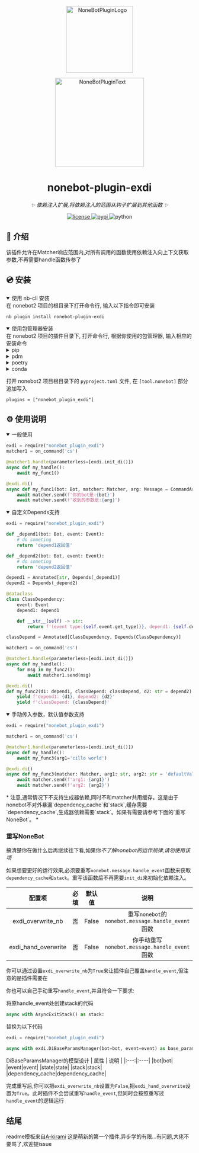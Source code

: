 <div align="center">
  <a href="https://v2.nonebot.dev/store"><img src="https://github.com/A-kirami/nonebot-plugin-template/blob/resources/nbp_logo.png" width="180" height="180" alt="NoneBotPluginLogo"></a>
  <br>
  <p><img src="https://github.com/A-kirami/nonebot-plugin-template/blob/resources/NoneBotPlugin.svg" width="240" alt="NoneBotPluginText"></p>
</div>

<div align="center">

# nonebot-plugin-exdi

_✨ 依赖注入扩展,将依赖注入的范围从钩子扩展到其他函数 ✨_


<a href="./LICENSE">
    <img src="https://img.shields.io/github/license/chzxxuanzheng/nonebot-plugin-exdi.svg" alt="license">
</a>
<a href="https://pypi.python.org/pypi/nonebot-plugin-template">
    <img src="https://img.shields.io/pypi/v/nonebot-plugin-exdi.svg" alt="pypi">
</a>
<img src="https://img.shields.io/badge/python-3.11+-blue.svg" alt="python">

</div>

## 📖 介绍

该插件允许在Matcher响应范围内,对所有调用的函数使用依赖注入向上下文获取参数,不再需要handle函数传参了

## 💿 安装

<details open>
<summary>使用 nb-cli 安装</summary>
在 nonebot2 项目的根目录下打开命令行, 输入以下指令即可安装

    nb plugin install nonebot-plugin-exdi

</details>

<details open>
<summary>使用包管理器安装</summary>
在 nonebot2 项目的插件目录下, 打开命令行, 根据你使用的包管理器, 输入相应的安装命令

<details>
<summary>pip</summary>

    pip install nonebot-plugin-exdi
</details>
<details>
<summary>pdm</summary>

    pdm add nonebot-plugin-exdi
</details>
<details>
<summary>poetry</summary>

    poetry add nonebot-plugin-exdi
</details>
<details>
<summary>conda</summary>

    conda install nonebot-plugin-exdi
</details>

打开 nonebot2 项目根目录下的 `pyproject.toml` 文件, 在 `[tool.nonebot]` 部分追加写入

    plugins = ["nonebot_plugin_exdi"]

</details>

## ⚙️ 使用说明

<details open>
<summary>一般使用</summary>

```python
exdi = require("nonebot_plugin_exdi")
matcher1 = on_command('cs')

@matcher1.handle(parameterless=[exdi.init_di()])
async def my_handle():
	await my_func1()

@exdi.di()
async def my_func1(bot: Bot, matcher: Matcher, arg: Message = CommandArg()):
	await matcher.send(f'你的bot是:{bot}')
	await matcher.send(f'收到的参数是:{arg}')
```
</details>

<details open>
<summary>自定义Depends支持</summary>

```python
exdi = require("nonebot_plugin_exdi")

def _depend1(bot: Bot, event: Event):
	# do someting
	return 'depend1返回值'

def _depend2(bot: Bot, event: Event):
	# do someting
	return 'depend2返回值'

depend1 = Annotated[str, Depends(_depend1)]
depend2 = Depends(_depend2)

@dataclass
class ClassDependency:
	event: Event
	depend1: depend1

	def __str__(self) -> str:
		return f'(event type:{self.event.get_type()}, depend1: {self.depend1})'

classDepend = Annotated[ClassDependency, Depends(ClassDependency)]

matcher1 = on_command('cs')

@matcher1.handle(parameterless=[exdi.init_di()])
async def my_handle():
	for msg in my_func2():
		await matcher1.send(msg)

@exdi.di()
def my_func2(d1: depend1, classDepend: classDepend, d2: str = depend2):
	yield f'depend1: {d1}, depend2: {d2}'
	yield f'classDepend: {classDepend}'
```
</details>

<details open>
<summary>手动传入参数，默认值参数支持</summary>

```python
exdi = require("nonebot_plugin_exdi")

matcher1 = on_command('cs')

@matcher1.handle(parameterless=[exdi.init_di()])
async def my_handle():
	await my_func3(arg1='cillo world')

@exdi.di()
async def my_func3(matcher: Matcher, arg1: str, arg2: str = 'defaultValue'):
	await matcher.send(f'arg1: {arg1}')
	await matcher.send(f'arg2: {arg2}')
```
</details>
* 注意,通常情况下不支持生成器依赖,同时不和matcher共用缓存。这是由于nonebot不对外暴漏`dependency_cache`和`stack`,缓存需要`dependency_cache`,生成器依赖需要`stack`。如果有需要请参考下面的`重写NoneBot`。 *

### 重写NoneBot

搞清楚你在做什么后再继续往下看,如果你*不了解nonebot的运作规律,请勿使用该项*

如果想要更好的运行效果,必须要重写`nonebot.message.handle_event`函数来获取`dependency_cache`和`stack`。重写该函数后不再需要`init_di`来初始化依赖注入。

| 配置项 | 必填 | 默认值 | 说明 |
|:-----:|:----:|:----:|:----:|
| exdi_overwrite_nb | 否 | False | 重写`nonebot`的`nonebot.message.handle_event`函数 |
| exdi_hand_overwrite | 否 | False | 你手动重写`nonebot.message.handle_event`函数 |

你可以通过设置`exdi_overwrite_nb`为`True`来让插件自己覆盖`handle_event`,但注意的是插件需要在

你也可以自己手动重写`handle_event`,并且符合一下要求:

将原handle_event处创建stack的代码
```python
async with AsyncExitStack() as stack:
```
替换为以下代码
```python
exdi = require("nonebot_plugin_exdi")

async with exdi.DiBaseParamsManager(bot=bot, event=event) as base_params:
```

DiBaseParamsManager的模型设计
| 属性 | 说明 |
|:---:|:----|
|bot|bot|
|event|event|
|state|state|
|stack|stack|
|dependency_cache|dependency_cache|

完成重写后,你可以把`exdi_overwrite_nb`设置为`False`,把`exdi_hand_overwrite`设置为`True`。此时插件不会尝试重写`handle_event`,但同时会按照重写过`handle_event`的逻辑运行

## 结尾
readme模板来自[A-kirami](https://github.com/A-kirami/nonebot-plugin-template/)
这是萌新的第一个插件,异步学的有限...有问题,大佬不要骂了,欢迎提issue